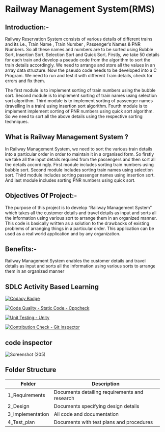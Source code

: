# Railway Management System(RMS)

## Introduction:-

Railway Reservation System consists of various details of different trains and its i.e., Train Name , Train Number , Passenger’s Names & PNR Numbers. So all these names and numbers are to be sorted using Bubble Sort, Insertion Sort, Selection Sort and Quick Sort. Firstly, we take 50 details for each train and develop a pseudo code from the algorithm to sort the train details accordingly. We need to arrange and store all the values in an array data structure. Now the pseudo code needs to be developed into a C Program. We need to run and test it with different Train details, check for errors and fix them.

The first module is to implement sorting of train numbers using the bubble sort. Second module is to implement sorting of train names using selection sort algorithm. Third module is to implement sorting of passenger names (travelling in a train) using insertion sort algorithm. Fourth module is to implement implement sorting of PNR numbers using quick sort algorithm. So we need to sort all the above details using the respective sorting techniques.

## What is Railway Management System ?

In Railway Management System, we need to sort the various train details into a particular order in order to maintain it in a organised form. So firstly we take all the input details required from the passengers and then sort all the details accordingly. First module includes sorting train numbers using bubble sort. Second module includes sorting train names using selection sort. Third module includes sorting passenger names using insertion sort. And last module includes sorting PNR numbers using quick sort.

## Objectives Of Project:-

The purpose of this project is to develop “Railway Management System” which takes all the customer details and travel details as input and sorts all the information using various sort to arrange them in an organized manner. This code is basically written as a solution to the drawbacks of existing problems of arranging things in a particular order. This application can be used as a real world application and by any organization.

## Benefits:-

Railway Management System enables the customer details and travel details as input and sorts all the information using various sorts to arrange them in an organized manner

## SDLC Activity Based Learning
[![Codacy Badge](https://app.codacy.com/project/badge/Grade/2131cd958eae4e6c956900ecedd8e87d)](https://www.codacy.com/gh/Rakesh341/M1_RAILWAY-MANAGEMENT-SYSTEM_Util/dashboard?utm_source=github.com&amp;utm_medium=referral&amp;utm_content=Rakesh341/M1_RAILWAY-MANAGEMENT-SYSTEM_Util&amp;utm_campaign=Badge_Grade)

[![Code Quality - Static Code - Cppcheck](https://github.com/Rakesh341/M1_RAILWAY-MANAGEMENT-SYSTEM_Util/actions/workflows/cppcheck.yml/badge.svg)](https://github.com/Rakesh341/M1_RAILWAY-MANAGEMENT-SYSTEM_Util/actions/workflows/cppcheck.yml)

[![Unit Testing - Unity](https://github.com/Rakesh341/M1_RAILWAY-MANAGEMENT-SYSTEM_Util/actions/workflows/unity.yml/badge.svg)](https://github.com/Rakesh341/M1_RAILWAY-MANAGEMENT-SYSTEM_Util/actions/workflows/unity.yml)

[![Contribution Check - Git Inspector](https://github.com/Rakesh341/M1_RAILWAY-MANAGEMENT-SYSTEM_Util/actions/workflows/update%20makefile.yml/badge.svg)](https://github.com/Rakesh341/M1_RAILWAY-MANAGEMENT-SYSTEM_Util/actions/workflows/update%20makefile.yml)

## code inspector
![Screenshot (205)](https://user-images.githubusercontent.com/62551088/153442573-aa6c3862-dd6f-45bb-b592-67fcf92319ad.png)

## Folder Structure

| Folder | Description |
| --------- | ----------- |
| 1_Requirements | Documents detailing requirements and research |
| 2_Design | Documents specifying design details |
| 3_Implementation | All code and documentation |
| 4_Test_plan |	Documents with test plans and procedures |
